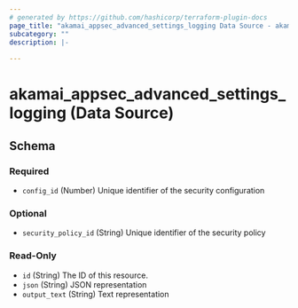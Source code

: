 ```yaml
---
# generated by https://github.com/hashicorp/terraform-plugin-docs
page_title: "akamai_appsec_advanced_settings_logging Data Source - akamai"
subcategory: ""
description: |-
  
---
```


# akamai_appsec_advanced_settings_logging (Data Source)





<!-- schema generated by tfplugindocs -->
## Schema

### Required

- `config_id` (Number) Unique identifier of the security configuration

### Optional

- `security_policy_id` (String) Unique identifier of the security policy

### Read-Only

- `id` (String) The ID of this resource.
- `json` (String) JSON representation
- `output_text` (String) Text representation
